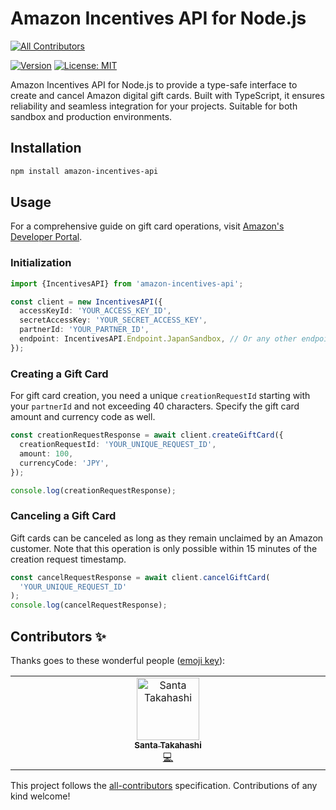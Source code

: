 # Amazon Incentives API for Node.js
<!-- ALL-CONTRIBUTORS-BADGE:START - Do not remove or modify this section -->
[![All Contributors](https://img.shields.io/badge/all_contributors-1-orange.svg?style=flat-square)](#contributors-)
<!-- ALL-CONTRIBUTORS-BADGE:END -->

[![Version](https://img.shields.io/npm/v/amazon-incentives-api.svg)](https://www.npmjs.org/package/amazon-incentives-api)
<a href="https://opensource.org/licenses/MIT"><img src="https://img.shields.io/badge/license-MIT-purple.svg" alt="License: MIT"></a>

Amazon Incentives API for Node.js to provide a type-safe interface to create and cancel Amazon digital gift cards. Built with TypeScript, it ensures reliability and seamless integration for your projects. Suitable for both sandbox and production environments.

## Installation

```bash
npm install amazon-incentives-api
```

## Usage

For a comprehensive guide on gift card operations, visit [Amazon's Developer Portal](https://developer.amazon.com/ja/docs/incentives-api/digital-gift-cards.html).

### Initialization

```typescript
import {IncentivesAPI} from 'amazon-incentives-api';

const client = new IncentivesAPI({
  accessKeyId: 'YOUR_ACCESS_KEY_ID',
  secretAccessKey: 'YOUR_SECRET_ACCESS_KEY',
  partnerId: 'YOUR_PARTNER_ID',
  endpoint: IncentivesAPI.Endpoint.JapanSandbox, // Or any other endpoint as needed
});
```

### Creating a Gift Card

For gift card creation, you need a unique `creationRequestId` starting with your `partnerId` and not exceeding 40 characters. Specify the gift card amount and currency code as well.

```typescript
const creationRequestResponse = await client.createGiftCard({
  creationRequestId: 'YOUR_UNIQUE_REQUEST_ID',
  amount: 100,
  currencyCode: 'JPY',
});

console.log(creationRequestResponse);
```

### Canceling a Gift Card

Gift cards can be canceled as long as they remain unclaimed by an Amazon customer. Note that this operation is only possible within 15 minutes of the creation request timestamp.

```javascript
const cancelRequestResponse = await client.cancelGiftCard(
  'YOUR_UNIQUE_REQUEST_ID'
);
console.log(cancelRequestResponse);
```

## Contributors ✨

Thanks goes to these wonderful people ([emoji key](https://allcontributors.org/docs/en/emoji-key)):

<!-- ALL-CONTRIBUTORS-LIST:START - Do not remove or modify this section -->
<!-- prettier-ignore-start -->
<!-- markdownlint-disable -->
<table>
  <tbody>
    <tr>
      <td align="center" valign="top" width="14.28%"><a href="https://pub.dev/publishers/bookm.me/packages"><img src="https://avatars.githubusercontent.com/u/43510799?v=4?s=100" width="100px;" alt="Santa Takahashi"/><br /><sub><b>Santa Takahashi</b></sub></a><br /><a href="https://github.com/santa112358/amazon-incentives-api/commits?author=santa112358" title="Code">💻</a></td>
    </tr>
  </tbody>
</table>

<!-- markdownlint-restore -->
<!-- prettier-ignore-end -->

<!-- ALL-CONTRIBUTORS-LIST:END -->

This project follows the [all-contributors](https://github.com/all-contributors/all-contributors) specification. Contributions of any kind welcome!